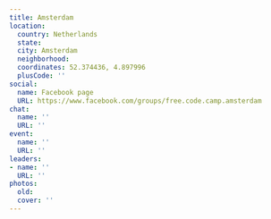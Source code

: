 ```yaml
---
title: Amsterdam
location:
  country: Netherlands
  state: 
  city: Amsterdam
  neighborhood: 
  coordinates: 52.374436, 4.897996
  plusCode: ''
social:
  name: Facebook page
  URL: https://www.facebook.com/groups/free.code.camp.amsterdam
chat:
  name: ''
  URL: ''
event:
  name: ''
  URL: ''
leaders:
- name: ''
  URL: ''
photos:
  old: 
  cover: ''
---
```


